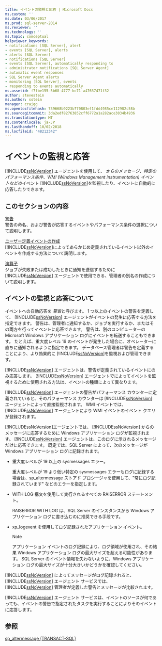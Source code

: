 ```yaml
---
title: イベントの監視と応答 | Microsoft Docs
ms.custom: ''
ms.date: 03/06/2017
ms.prod: sql-server-2014
ms.reviewer: ''
ms.technology: ''
ms.topic: conceptual
helpviewer_keywords:
- notifications [SQL Server], alert
- events [SQL Server], alerts
- alerts [SQL Server]
- notifications [SQL Server]
- events [SQL Server], automatically responding to
- administrator notifications [SQL Server Agent]
- automatic event responses
- SQL Server Agent alerts
- monitoring [SQL Server], events
- responding to events automatically
ms.assetid: f7fbe155-5b68-4777-bc71-a47637471f32
author: stevestein
ms.author: sstein
manager: craigg
ms.openlocfilehash: 739668b9223b770803ef1fdd4985ce112982c58b
ms.sourcegitcommit: 3da2edf82763852cff6772a1a282ace3034b4936
ms.translationtype: MT
ms.contentlocale: ja-JP
ms.lasthandoff: 10/02/2018
ms.locfileid: "48212342"
---
```

# <a name="monitor-and-respond-to-events"></a>イベントの監視と応答
  [!INCLUDE[ssNoVersion](../../includes/ssnoversion-md.md)] エージェントを使用して、 *からのメッセージ、特定のパフォーマンス条件、WMI (Windows Management Instrumentation) イベントなどの*イベント [!INCLUDE[ssNoVersion](../../includes/ssnoversion-md.md)]を監視したり、イベントに自動的に応答したりできます。  
  
## <a name="in-this-section"></a>このセクションの内容  
 [警告](alerts.md)  
 警告の命名、および警告が応答するイベントやパフォーマンス条件の選択について説明します。  
  
 [ユーザー定義イベントの作成](create-a-user-defined-event.md)  
 [!INCLUDE[ssNoVersion](../../includes/ssnoversion-md.md)]によってあらかじめ定義されているイベント以外のイベントを作成する方法について説明します。  
  
 [演算子](operators.md)  
 ジョブが失敗または成功したときに通知を送信するために [!INCLUDE[ssNoVersion](../../includes/ssnoversion-md.md)] エージェントで使用できる、管理者の別名の作成について説明します。  
  
## <a name="about-monitoring-and-responding-to-events"></a>イベントの監視と応答について  
 イベントへの自動応答を *警告*と呼びます。 1 つ以上のイベントの警告を定義して、 [!INCLUDE[ssNoVersion](../../includes/ssnoversion-md.md)] エージェントがイベントの発生に応答する方法を指定できます。 警告は、管理者に通知するか、ジョブを実行するか、またはその両方を行ってイベントに応答できます。 警告は、別のコンピューターの Microsoft Windows アプリケーション ログにイベントを転送することもできます。 たとえば、重大度レベル 19 のイベントが発生した場合に、オペレーターに直ちに通知されるように指定できます。 データベース管理者は警告を定義することにより、より効果的に [!INCLUDE[ssNoVersion](../../includes/ssnoversion-md.md)]を監視および管理できます。  
  
 [!INCLUDE[ssNoVersion](../../includes/ssnoversion-md.md)] エージェントは、警告が定義されているイベントにのみ応答します。 [!INCLUDE[ssNoVersion](../../includes/ssnoversion-md.md)] エージェントでによってイベントを監視するために使用される方法は、イベントの種類によって異なります。  
  
 [!INCLUDE[ssNoVersion](../../includes/ssnoversion-md.md)] エージェントの警告がパフォーマンス カウンターに定義されていると、そのパフォーマンス カウンターは [!INCLUDE[ssNoVersion](../../includes/ssnoversion-md.md)] エージェントによって直接監視されます。 WMI イベントでは、 [!INCLUDE[ssNoVersion](../../includes/ssnoversion-md.md)] エージェントにより WMI イベントのイベント クエリが登録されます。  
  
 [!INCLUDE[ssNoVersion](../../includes/ssnoversion-md.md)]エージェントでは、 [!INCLUDE[ssNoVersion](../../includes/ssnoversion-md.md)] からのメッセージに応答するために Windows アプリケーション ログが監視されます。 [!INCLUDE[ssNoVersion](../../includes/ssnoversion-md.md)] エージェントは、このログに示されるメッセージだけに応答できます。 既定では、SQL Server によって、次のメッセージが Windows アプリケーション ログに記録されます。  
  
-   重大度レベルが 19 以上の sysmessages エラー。  
  
     重大度レベルが 19 より低い特定の sysmessages エラーもログに記録する場合は、sp_altermessage ストアド プロシージャを使用して、"常にログ記録されています" などのエラーを指定します。  
  
-   WITH LOG 構文を使用して実行されるすべての RAISERROR ステートメント。  
  
     RAISERROR WITH LOG は、SQL Server のインスタンスから Windows アプリケーション ログに書き込むのに推奨できる手段です。  
  
-   xp_logevent を使用してログ記録されたアプリケーション イベント。  
  
    > [!NOTE]  
    >  アプリケーション イベントのログ記録により、ログ領域が使用され、その結果 Windows アプリケーション ログの最大サイズを超える可能性があります。 SQL Server のイベント情報を失わないように、Windows アプリケーション ログの最大サイズが十分大きいかどうかを確認してください。  
  
 [!INCLUDE[ssNoVersion](../../includes/ssnoversion-md.md)] によってメッセージがログ記録されると、 [!INCLUDE[ssNoVersion](../../includes/ssnoversion-md.md)] エージェント サービスでは、 [!INCLUDE[ssNoVersion](../../includes/ssnoversion-md.md)] 管理者が定義した警告とメッセージが比較されます。  
  
 [!INCLUDE[ssNoVersion](../../includes/ssnoversion-md.md)] エージェント サービスは、イベントのソースが何であっても、イベントの警告で指定されたタスクを実行することによりそのイベントに応答します。  
  
## <a name="see-also"></a>参照  
 [sp_altermessage &#40;TRANSACT-SQL&#41;](/sql/relational-databases/system-stored-procedures/sp-altermessage-transact-sql)  
  
  
